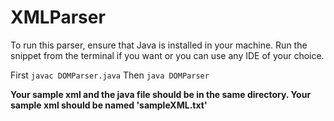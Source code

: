 # XMLParser
To run this parser, ensure that Java is installed in your machine. Run the snippet from the terminal if you want or 
you can use any IDE of your choice.

First
```javac DOMParser.java```
Then
```java DOMParser```

**Your sample xml and the java file should be in the same directory. Your sample xml should be named 'sampleXML.txt'**
